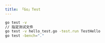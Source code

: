 ```yaml
---
title: 「Go」Test
---
```






```sh
go test -v 
// 指定测试文件
go test -v hello_test.go -test.run TestHello
go test -bench="."


```

